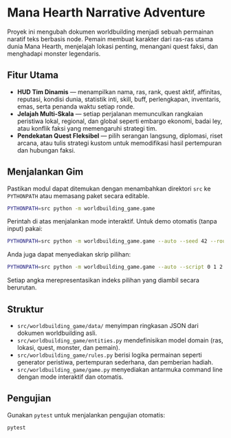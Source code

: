 # Mana Hearth Narrative Adventure

Proyek ini mengubah dokumen worldbuilding menjadi sebuah permainan naratif teks
berbasis node. Pemain membuat karakter dari ras-ras utama dunia Mana Hearth,
menjelajah lokasi penting, menangani quest faksi, dan menghadapi monster
legendaris.

## Fitur Utama

- **HUD Tim Dinamis** — menampilkan nama, ras, rank, quest aktif, affinitas,
  reputasi, kondisi dunia, statistik inti, skill, buff, perlengkapan, inventaris,
  emas, serta penanda waktu setiap ronde.
- **Jelajah Multi-Skala** — setiap perjalanan memunculkan rangkaian peristiwa
  lokal, regional, dan global seperti embargo ekonomi, badai ley, atau konflik
  faksi yang memengaruhi strategi tim.
- **Pendekatan Quest Fleksibel** — pilih serangan langsung, diplomasi,
  riset arcana, atau tulis strategi kustom untuk memodifikasi hasil pertempuran
  dan hubungan faksi.

## Menjalankan Gim

Pastikan modul dapat ditemukan dengan menambahkan direktori `src` ke
`PYTHONPATH` atau memasang paket secara editable.

```bash
PYTHONPATH=src python -m worldbuilding_game.game
```

Perintah di atas menjalankan mode interaktif. Untuk demo otomatis (tanpa input)
pakai:

```bash
PYTHONPATH=src python -m worldbuilding_game.game --auto --seed 42 --rounds 2
```

Anda juga dapat menyediakan skrip pilihan:

```bash
PYTHONPATH=src python -m worldbuilding_game.game --auto --script 0 1 2 1
```

Setiap angka merepresentasikan indeks pilihan yang diambil secara berurutan.

## Struktur

- `src/worldbuilding_game/data/` menyimpan ringkasan JSON dari dokumen
  worldbuilding asli.
- `src/worldbuilding_game/entities.py` mendefinisikan model domain (ras,
  lokasi, quest, monster, dan pemain).
- `src/worldbuilding_game/rules.py` berisi logika permainan seperti generator
  peristiwa, pertempuran sederhana, dan pemberian hadiah.
- `src/worldbuilding_game/game.py` menyediakan antarmuka command line dengan
  mode interaktif dan otomatis.

## Pengujian

Gunakan `pytest` untuk menjalankan pengujian otomatis:

```bash
pytest
```
